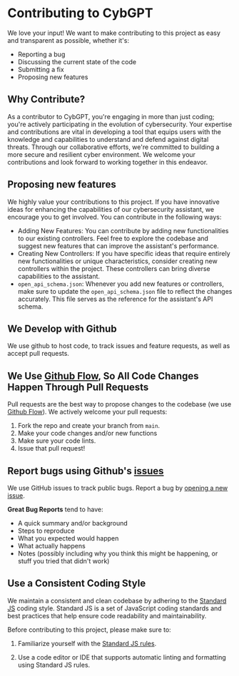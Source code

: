 # Contributing to CybGPT
We love your input! We want to make contributing to this project as easy and transparent as possible, whether it's:

- Reporting a bug
- Discussing the current state of the code
- Submitting a fix
- Proposing new features

## Why Contribute?
As a contributor to CybGPT, you're engaging in more than just coding; you're actively participating in the evolution of cybersecurity. Your expertise and contributions are vital in developing a tool that equips users with the knowledge and capabilities to understand and defend against digital threats. Through our collaborative efforts, we're committed to building a more secure and resilient cyber environment. We welcome your contributions and look forward to working together in this endeavor.

## Proposing new features
We highly value your contributions to this project. If you have innovative ideas for enhancing the capabilities of our cybersecurity assistant, we encourage you to get involved. You can contribute in the following ways:

- Adding New Features: You can contribute by adding new functionalities to our existing controllers. Feel free to explore the codebase and suggest new features that can improve the assistant's performance.
- Creating New Controllers: If you have specific ideas that require entirely new functionalities or unique characteristics, consider creating new controllers within the project. These controllers can bring diverse capabilities to the assistant.
- `open_api_schema.json`: Whenever you add new features or controllers, make sure to update the `open_api_schema.json` file to reflect the changes accurately. This file serves as the reference for the assistant's API schema.

## We Develop with Github
We use github to host code, to track issues and feature requests, as well as accept pull requests.

## We Use [Github Flow](https://docs.github.com/en/get-started/quickstart/github-flow), So All Code Changes Happen Through Pull Requests
Pull requests are the best way to propose changes to the codebase (we use [Github Flow](https://docs.github.com/en/get-started/quickstart/github-flow)). We actively welcome your pull requests:

1. Fork the repo and create your branch from `main`.
2. Make your code changes and/or new functions
2. Make sure your code lints.
3. Issue that pull request!

## Report bugs using Github's [issues](https://github.com/Coinnect-SA/CybGPT/issues)
We use GitHub issues to track public bugs. Report a bug by [opening a new issue](https://github.com/Coinnect-SA/CybGPT/issues/new).

**Great Bug Reports** tend to have:

- A quick summary and/or background
- Steps to reproduce
- What you expected would happen
- What actually happens
- Notes (possibly including why you think this might be happening, or stuff you tried that didn't work)

## Use a Consistent Coding Style

We maintain a consistent and clean codebase by adhering to the [Standard JS](https://standardjs.com/) coding style. Standard JS is a set of JavaScript coding standards and best practices that help ensure code readability and maintainability.

Before contributing to this project, please make sure to:

1. Familiarize yourself with the [Standard JS rules](https://standardjs.com/rules.html).

2. Use a code editor or IDE that supports automatic linting and formatting using Standard JS rules.
